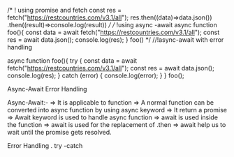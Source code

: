 /*
! using promise and fetch
const res = fetch("https://restcountries.com/v3.1/all");
res.then((data)=>data.json())
.then((result)=>console.log(result))
*/
/*
!using async -await
 async function foo(){
 const data = await fetch("https://restcountries.com/v3.1/all");
 const res = await data.json();
 console.log(res);
}
foo()
*/
//!async-await with error handling

async function foo(){
try {
const data = await fetch("https://restcountries.com/v3.1/all");
 const res = await data.json();
 console.log(res);
} catch (error) {
    console.log(error);
}
}
foo();


Async-Await
Error Handling

Async-Await:-
=> It is applicable to function 
=> A normal function can be converted into async function by using async keyword
=> It return a promise
=> Await keyword is used to handle async function
=> await is used inside the function
=> await is used for the replacement of .then
=> await help us to wait until the promise gets resolved.

 Error Handling
 . try -catch